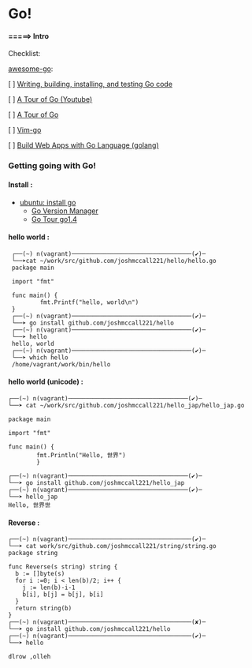 # Go!

 #### =====>  Intro


Checklist: 

 [awesome-go](https://github.com/avelino/awesome-go):

 [ ]  [Writing, building, installing, and testing Go code](https://www.youtube.com/watch?v=XCsL89YtqCs)


 [ ] [A Tour of Go (Youtube)](https://www.youtube.com/watch?v=ytEkHepK08c&wl_token=0dimQXNqGLkKpjxQYpxBatIfMZZ8MTQ4NTU2NTk5NUAxNDg1NDc5NTk1&wl_id=Vlie-srOU8c)

   [ ] [A Tour of Go ](https://tour.golang.org/welcome/1)

 [ ] [Vim-go](https://www.youtube.com/watch?v=7BqJ8dzygtU)

 [ ] [Build Web Apps with Go Language (golang)](https://www.youtube.com/watch?v=Vlie-srOU8ca)



### Getting going with Go! 
#### Install : 

* [ubuntu: install go](https://www.digitalocean.com/community/tutorials/how-to-install-go-1-6-on-ubuntu-16-04)
  * [Go Version Manager ](https://github.com/moovweb/gvm)
  * [Go Tour go1.4 ](http://stackoverflow.com/a/40218284)

#### hello world :


 ```
  ┌──(~) n(vagrant)──────────────────────────────────(✔)─
  └──➤cat ~/work/src/github.com/joshmccall221/hello/hello.go        
  package main

  import "fmt"

  func main() {
          fmt.Printf("hello, world\n")
  }
  ┌──(~) n(vagrant)──────────────────────────────────(✔)─
  └──➤ go install github.com/joshmccall221/hello  
  ┌──(~) n(vagrant)──────────────────────────────────(✔)─
  └──➤ hello
  hello, world
  ┌──(~) n(vagrant)──────────────────────────────────(✔)─
  └──➤ which hello
  /home/vagrant/work/bin/hello
  ```


#### hello world (unicode) :

  ```
  ┌──(~) n(vagrant)──────────────────────────────────(✔)─
  └──➤ cat ~/work/src/github.com/joshmccall221/hello_jap/hello_jap.go 

  package main

  import "fmt"

  func main() {
          fmt.Println("Hello, 世界")
          }

  ┌──(~) n(vagrant)──────────────────────────────────(✔)─
  └──➤ go install github.com/joshmccall221/hello_jap
  ┌──(~) n(vagrant)──────────────────────────────────(✔)─
  └──➤ hello_jap 
  Hello, 世界世
  ```
#### Reverse :

  ```
  ┌──(~) n(vagrant)───────────────────────────────────(✔)─
  └──➤ cat work/src/github.com/joshmccall221/string/string.go 
  package string

  func Reverse(s string) string {
    b := []byte(s)
    for i :=0; i < len(b)/2; i++ {
      j := len(b)-i-1
      b[i], b[j] = b[j], b[i]
    }
    return string(b)
  }
  ┌──(~) n(vagrant)───────────────────────────────────(✘)─
  └──➤ go install github.com/joshmccall221/hello
  ┌──(~) n(vagrant)───────────────────────────────────(✔)─
  └──➤ hello

  dlrow ,olleh
  ```
